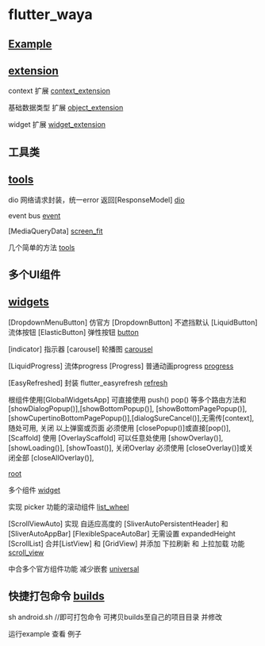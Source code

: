 # flutter_waya

## [Example](example)

## [extension](./lib/extension)

context 扩展
[context_extension](./lib/extension/context_extension.dart)

基础数据类型 扩展
[object_extension](./lib/extension/object_extension.dart)

  widget 扩展
  [widget_extension](./lib/extension/widget_extension.dart)



## 工具类
## [tools](./lib/tools)
dio 网络请求封装，统一error 返回[ResponseModel]
[dio](./lib/tools/dio.dart)

event bus
[event](./lib/tools/event.dart)

[MediaQueryData]
[screen_fit](./lib/tools/screen_fit.dart)

几个简单的方法
[tools](./lib/tools/tools.dart)

## 多个UI组件
## [widgets](./lib/widgets)

[DropdownMenuButton] 仿官方 [DropdownButton] 不遮挡默认
[LiquidButton] 流体按钮
[ElasticButton] 弹性按钮
[button](./lib/widgets/button)

[indicator] 指示器
[carousel] 轮播图
[carousel](./lib/widgets/carousel)

[LiquidProgress] 流体progress
[Progress] 普通动画progress
[progress](./lib/widgets/progress)

[EasyRefreshed] 封装 flutter_easyrefresh 
[refresh](./lib/widgets/refresh)

根组件使用[GlobalWidgetsApp] 可直接使用 push() pop() 等多个路由方法和[showDialogPopup()],[showBottomPopup()],
[showBottomPagePopup()],[showCupertinoBottomPagePopup()],[dialogSureCancel()],无需传[context],随处可用,
关闭 以上弹窗或页面 必须使用 [closePopup()]或直接[pop()],
[Scaffold] 使用 [OverlayScaffold] 可以任意处使用 [showOverlay()], [showLoading()], [showToast()],
关闭Overlay 必须使用 [closeOverlay()]或关闭全部 [closeAllOverlay()], 

[root](./lib/widgets/root)

多个组件
[widget](./lib/widgets/widget)

实现 picker 功能的滚动组件
[list_wheel](./lib/widgets/list_wheel.dart)

[ScrollViewAuto] 实现 自适应高度的 [SliverAutoPersistentHeader] 和 [SliverAutoAppBar] [FlexibleSpaceAutoBar] 无需设置 expandedHeight
[ScrollList] 合并[ListView] 和 [GridView] 并添加 下拉刷新 和 上拉加载 功能
[scroll_view](./lib/widgets/scroll_view.dart)

中合多个官方组件功能  减少嵌套
[universal](./lib/widgets/universal.dart)

## 快捷打包命令 [builds](builds)

sh android.sh  //即可打包命令 可拷贝builds至自己的项目目录 并修改

运行example 查看 例子